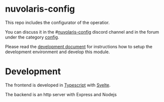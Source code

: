 <!--
  ~ Licensed to the Apache Software Foundation (ASF) under one
  ~ or more contributor license agreements.  See the NOTICE file
  ~ distributed with this work for additional information
  ~ regarding copyright ownership.  The ASF licenses this file
  ~ to you under the Apache License, Version 2.0 (the
  ~ "License"); you may not use this file except in compliance
  ~ with the License.  You may obtain a copy of the License at
  ~
  ~   http://www.apache.org/licenses/LICENSE-2.0
  ~
  ~ Unless required by applicable law or agreed to in writing,
  ~ software distributed under the License is distributed on an
  ~ "AS IS" BASIS, WITHOUT WARRANTIES OR CONDITIONS OF ANY
  ~ KIND, either express or implied.  See the License for the
  ~ specific language governing permissions and limitations
  ~ under the License.
  ~
-->
# nuvolaris-config

This repo includes the configurator of the operatior.

You can discuss it in the #[nuvolaris-config](https://discord.gg/TfhXXxqXzj) discord channel and in the forum under the category [config](https://github.com/nuvolaris/nuvolaris/discussions/categories/config).

Please read the [development document](https://github.com/nuvolaris/nuvolaris/blob/main/docs/DEVEL.md) for instructions how to setup the development environment and develop this module.

# Development

The frontend is developed in [Typescript](https://www.typescriptlang.org/) with [Svelte](https://svelte.dev/).

The backend is an http server with Express and Nodejs 


